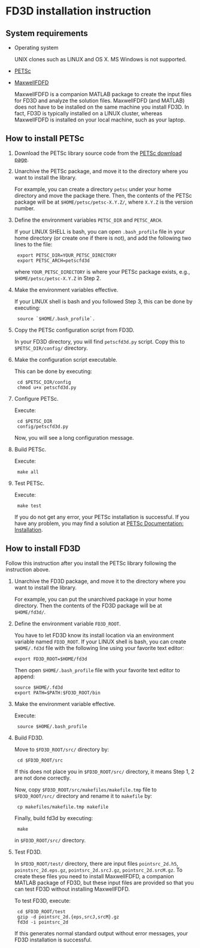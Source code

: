 FD3D installation instruction
=============================

System requirements
-------------------
- Operating system

	UNIX clones such as LINUX and OS X.  MS Windows is not supported.

- [PETSc](http://www.mcs.anl.gov/petsc)

- [MaxwellFDFD](https://github.com/wsshin/maxwellfdfd)

	MaxwellFDFD is a companion MATLAB package to create the input files for FD3D and analyze the solution files.  MaxwellFDFD (and MATLAB) does not have to be installed on the same machine you install FD3D.  In fact, FD3D is typically installed on a LINUX cluster, whereas MaxwellFDFD is installed on your local machine, such as your laptop.


How to install PETSc
--------------------
1. Download the PETSc library source code from the [PETSc download page](http://www.mcs.anl.gov/petsc/petsc-as/download/index.html).

2. Unarchive the PETSc package, and move it to the directory where you want to install the library.

	For example, you can create a directory `petsc` under your home directory and move the package there.  Then, the contents of the PETSc package will be at `$HOME/petsc/petsc-X.Y.Z/`, where `X.Y.Z` is the version number.

3. Define the environment variables `PETSC_DIR` and `PETSC_ARCH`.

	If your LINUX SHELL is bash, you can open `.bash_profile` file in your home directory (or create one if there is not), and add the following two lines to the file:

		export PETSC_DIR=YOUR_PETSC_DIRECTORY
		export PETSC_ARCH=petscfd3d

	where `YOUR_PETSC_DIRECTORY` is where your PETSc package exists, e.g., `$HOME/petsc/petsc-X.Y.Z` in Step 2.

4. Make the environment variables effective.

	If your LINUX shell is bash and you followed Step 3, this can be done by executing:

		source `$HOME/.bash_profile`.

5. Copy the PETSc configuration script from FD3D.

	In your FD3D directory, you will find `petscfd3d.py` script.  Copy this to `$PETSC_DIR/config/` directory.

6. Make the configuration script executable.

	This can be done by executing:

		cd $PETSC_DIR/config
		chmod u+x petscfd3d.py

7. Configure PETSc.

	Execute:

		cd $PETSC_DIR
		config/petscfd3d.py

	Now, you will see a long configuration message.

8. Build PETSc.

	Execute:

		make all

9. Test PETSc.

	Execute:

		make test

	If you do not get any error, your PETSc installation is successful.  If you have any problem, you may find a solution at [PETSc Documentation: Installation](http://www.mcs.anl.gov/petsc/petsc-as/documentation/installation.html).


How to install FD3D
-------------------
Follow this instruction after you install the PETSc library following the instruction above.

1. Unarchive the FD3D package, and move it to the directory where you want to install the library.

	For example, you can put the unarchived package in your home directory.  Then the contents of the FD3D package will be at `$HOME/fd3d/`.

2.  Define the environment variable `FD3D_ROOT`.

	You have to let FD3D know its install location via an environment variable named `FD3D_ROOT`.  If your LINUX shell is bash, you can create `$HOME/.fd3d` file with the following line using your favorite text editor:

		export FD3D_ROOT=$HOME/fd3d

	Then open `$HOME/.bash_profile` file with your favorite text editor to append:

		source $HOME/.fd3d
		export PATH=$PATH:$FD3D_ROOT/bin

3. Make the environment variable effective.

	Execute:

		source $HOME/.bash_profile

4. Build FD3D.

	Move to `$FD3D_ROOT/src/` directory by:

		cd $FD3D_ROOT/src

	If this does not place you in `$FD3D_ROOT/src/` directory, it means Step 1, 2 are not done correctly.

	Now, copy `$FD3D_ROOT/src/makefiles/makefile.tmp` file to `$FD3D_ROOT/src/` directory and rename it to `makefile` by:

		cp makefiles/makefile.tmp makefile

	Finally, build fd3d by executing:

		make

	in `$FD3D_ROOT/src/` directory.


5. Test FD3D.

	In `$FD3D_ROOT/test/` directory, there are input files `pointsrc_2d.h5`, `poinstsrc_2d.eps.gz`, `pointsrc_2d.srcJ.gz`, `pointsrc_2d.srcM.gz`.  To create these files you need to install MaxwellFDFD, a companion MATLAB package of FD3D, but these input files are provided so that you can test FD3D without installing MaxwellFDFD.  

	To test FD3D, execute:

		cd $FD3D_ROOT/test
		gzip -d pointsrc_2d.{eps,srcJ,srcM}.gz
		fd3d -i pointsrc_2d

	If this generates normal standard output without error messages, your FD3D installation is successful.

